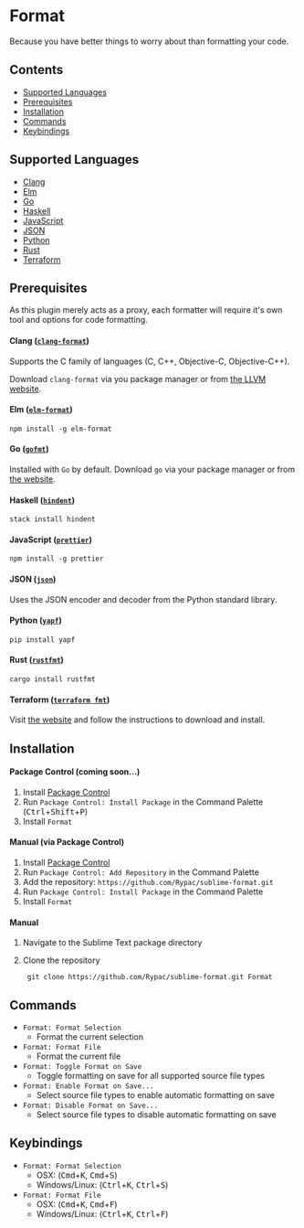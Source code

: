 # Format

Because you have better things to worry about than formatting your code.

## Contents

- [Supported Languages](#supported-languages)
- [Prerequisites](#prerequisites)
- [Installation](#installation)
- [Commands](#commands)
- [Keybindings](#keybindings)

## Supported Languages

- [Clang](#clang-clang-format)
- [Elm](#elm-elm-format)
- [Go](#go-gofmt)
- [Haskell](#haskell-hindent)
- [JavaScript](#javascript-prettier)
- [JSON](#json-json)
- [Python](#python-yapf)
- [Rust](#rust-rustfmt)
- [Terraform](#terraform-terraform-fmt)

## Prerequisites

As this plugin merely acts as a proxy, each formatter will require it's own tool and options for code formatting.

#### Clang ([`clang-format`](http://clang.llvm.org/docs/ClangFormat.html))

Supports the C family of languages (C, C++, Objective-C, Objective-C++).

Download `clang-format` via you package manager or from [the LLVM website](http://releases.llvm.org/download.html).

#### Elm ([`elm-format`](https://github.com/avh4/elm-format))

    npm install -g elm-format

#### Go ([`gofmt`](https://golang.org/cmd/gofmt))

Installed with `Go` by default. Download `go` via your package manager or from [the website](https://golang.org/dl).

#### Haskell ([`hindent`](https://github.com/commercialhaskell/hindent))

    stack install hindent

#### JavaScript ([`prettier`](https://github.com/jlongster/prettier))

    npm install -g prettier

#### JSON ([`json`](https://docs.python.org/3.3/library/json.html))

Uses the JSON encoder and decoder from the Python standard library.

#### Python ([`yapf`](https://github.com/google/yapf))

    pip install yapf

#### Rust ([`rustfmt`](https://github.com/rust-lang-nursery/rustfmt))

    cargo install rustfmt

#### Terraform ([`terraform fmt`](https://github.com/hashicorp/terraform))

Visit [the website](https://www.terraform.io/downloads.html) and follow the instructions to download and install.

## Installation

#### Package Control (coming soon...)

1. Install [Package Control](https://packagecontrol.io)
2. Run `Package Control: Install Package` in the Command Palette (<kbd>Ctrl</kbd>+<kbd>Shift</kbd>+<kbd>P</kbd>)
3. Install `Format`

#### Manual (via Package Control)

1. Install [Package Control](https://packagecontrol.io)
2. Run `Package Control: Add Repository` in the Command Palette
3. Add the repository: `https://github.com/Rypac/sublime-format.git`
4. Run `Package Control: Install Package` in the Command Palette
5. Install `Format`

#### Manual

1. Navigate to the Sublime Text package directory
2. Clone the repository

        git clone https://github.com/Rypac/sublime-format.git Format

## Commands

- `Format: Format Selection`
    + Format the current selection
- `Format: Format File`
    + Format the current file
- `Format: Toggle Format on Save`
    + Toggle formatting on save for all supported source file types
- `Format: Enable Format on Save...`
    + Select source file types to enable automatic formatting on save
- `Format: Disable Format on Save...`
    + Select source file types to disable automatic formatting on save

## Keybindings

- `Format: Format Selection`
    + OSX: (<kbd>Cmd</kbd>+<kbd>K</kbd>, <kbd>Cmd</kbd>+<kbd>S</kbd>)
    + Windows/Linux: (<kbd>Ctrl</kbd>+<kbd>K</kbd>, <kbd>Ctrl</kbd>+<kbd>S</kbd>)
- `Format: Format File`
    + OSX: (<kbd>Cmd</kbd>+<kbd>K</kbd>, <kbd>Cmd</kbd>+<kbd>F</kbd>)
    + Windows/Linux: (<kbd>Ctrl</kbd>+<kbd>K</kbd>, <kbd>Ctrl</kbd>+<kbd>F</kbd>)
